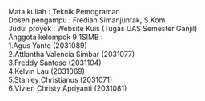 Mata kuliah : Teknik Pemograman</br>
Dosen pengampu : Fredian Simanjuntak, S.Kom</br>
Judul proyek : Website Kuis (Tugas UAS Semester Ganjil)</br>
Anggota kelompok 9 1SIMB :</br>
1.Agus Yanto (2031089)</br>
2.Attlantha Valencia Simbar (2031077)</br>
3.Freddy Santoso (2031104)</br>
4.Kelvin Lau (2031069)</br>
5.Stanley Christianus (2031071)</br>
6.Vivien Christy Apriyanti (2031081)</br>
